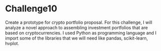 # Challenge10
Create a prototype for crypto portfolio proposal.
For this challenge, I will analyze a novel approach to assembling investment portfolios that are based on cryptocurrencies. I used Python as programming language and I import some of the libraries that we will need like pandas, scikit-learn, hvplot.

